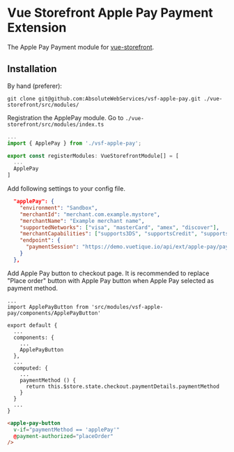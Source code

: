 # Vue Storefront Apple Pay Payment Extension

The Apple Pay Payment module for [vue-storefront](https://github.com/DivanteLtd/vue-storefront).

## Installation

By hand (preferer):

```shell
git clone git@github.com:AbsoluteWebServices/vsf-apple-pay.git ./vue-storefront/src/modules/
```

Registration the ApplePay module. Go to `./vue-storefront/src/modules/index.ts`

```js
...
import { ApplePay } from './vsf-apple-pay';

export const registerModules: VueStorefrontModule[] = [
  ...
  ApplePay
]
```

Add following settings to your config file.

```json
  "applePay": {
    "environment": "Sandbox",
    "merchantId": "merchant.com.example.mystore",
    "merchantName": "Example merchant name",
    "supportedNetworks": ["visa", "masterCard", "amex", "discover"],
    "merchantCapabilities": ["supports3DS", "supportsCredit", "supportsDebit", "supportsEMV"],
    "endpoint": {
      "paymentSession": "https://demo.vuetique.io/api/ext/apple-pay/paymentSession"
    }
  },
```

Add Apple Pay button to checkout page. It is recommended to replace "Place order" button with Apple Pay button when Apple Pay selected as payment method. 

```
...
import ApplePayButton from 'src/modules/vsf-apple-pay/components/ApplePayButton'

export default {
  ...
  components: {
    ...
    ApplePayButton
  },
  ...
  computed: {
    ...
    paymentMethod () {
      return this.$store.state.checkout.paymentDetails.paymentMethod
    }
  }
  ...
}
```

```html
<apple-pay-button
  v-if="paymentMethod == 'applePay'"
  @payment-authorized="placeOrder"
/>
```